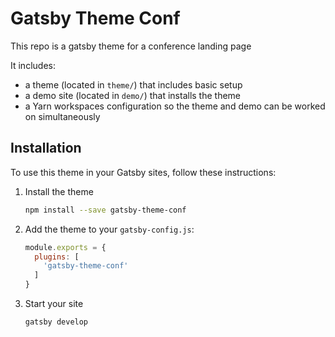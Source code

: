 # Gatsby Theme Conf

This repo is a gatsby theme for a conference landing page

It includes:
- a theme (located in `theme/`) that includes basic setup
- a demo site (located in `demo/`) that installs the theme
- a Yarn workspaces configuration so the theme and demo can be worked on simultaneously

## Installation

To use this theme in your Gatsby sites, follow these instructions:

1.  Install the theme
    ```sh
    npm install --save gatsby-theme-conf
    ```

2.  Add the theme to your `gatsby-config.js`:
    ```js
    module.exports = {
      plugins: [
        'gatsby-theme-conf'
      ]
    }
    ```

3.  Start your site
    ```sh
    gatsby develop
    ```

